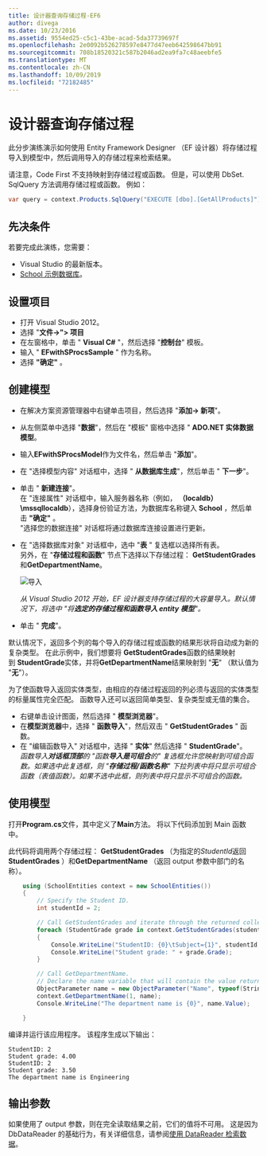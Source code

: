```yaml
---
title: 设计器查询存储过程-EF6
author: divega
ms.date: 10/23/2016
ms.assetid: 9554ed25-c5c1-43be-acad-5da37739697f
ms.openlocfilehash: 2e0092b526278597e8477d47eeb642598647bb91
ms.sourcegitcommit: 708b18520321c587b2046ad2ea9fa7c48aeebfe5
ms.translationtype: MT
ms.contentlocale: zh-CN
ms.lasthandoff: 10/09/2019
ms.locfileid: "72182485"
---
```

# <a name="designer-query-stored-procedures"></a>设计器查询存储过程
此分步演练演示如何使用 Entity Framework Designer （EF 设计器）将存储过程导入到模型中，然后调用导入的存储过程来检索结果。 

请注意，Code First 不支持映射到存储过程或函数。 但是，可以使用 DbSet. SqlQuery 方法调用存储过程或函数。 例如：
``` csharp
var query = context.Products.SqlQuery("EXECUTE [dbo].[GetAllProducts]")`;
```

## <a name="prerequisites"></a>先决条件

若要完成此演练，您需要：

- Visual Studio 的最新版本。
- [School 示例数据库](~/ef6/resources/school-database.md)。

## <a name="set-up-the-project"></a>设置项目

-   打开 Visual Studio 2012。
-   选择 "**文件-&gt;"&gt; 项目**
-   在左窗格中，单击 " **Visual C\#** "，然后选择 "**控制台**" 模板。
-   输入 " **EFwithSProcsSample** " 作为名称。
-   选择 **"确定"** 。

## <a name="create-a-model"></a>创建模型

-   在解决方案资源管理器中右键单击项目，然后选择 "**添加-&gt; 新项**"。
-   从左侧菜单中选择 "**数据**"，然后在 "模板" 窗格中选择 " **ADO.NET 实体数据模型**。
-   输入**EFwithSProcsModel**作为文件名，然后单击 "**添加**"。
-   在 "选择模型内容" 对话框中，选择 " **从数据库生成**"，然后单击 " **下一步**"。
-   单击 " **新建连接**"。  
    在 "连接属性" 对话框中，输入服务器名称（例如， **（localdb）\\mssqllocaldb**），选择身份验证方法，为数据库名称键入 **School** ，然后单击 **"确定"** 。  
    "选择您的数据连接" 对话框将通过数据库连接设置进行更新。
-   在 "选择数据库对象" 对话框中，选中 "**表** " 复选框以选择所有表。  
    另外，在 "**存储过程和函数**" 节点下选择以下存储过程： **GetStudentGrades**和**GetDepartmentName**。 

    ![导入](~/ef6/media/import.jpg)

    *从 Visual Studio 2012 开始，EF 设计器支持存储过程的大容量导入。默认情况下，将选中 "将**选定的存储过程和函数导入 entity 模型**"。*
-   单击 " **完成**"。

默认情况下，返回多个列的每个导入的存储过程或函数的结果形状将自动成为新的复杂类型。 在此示例中，我们想要将 **GetStudentGrades**函数的结果映射到 **StudentGrade**实体，并将**GetDepartmentName**结果映射到 "**无**" （默认值为 "**无**"）。

为了使函数导入返回实体类型，由相应的存储过程返回的列必须与返回的实体类型的标量属性完全匹配。 函数导入还可以返回简单类型、复杂类型或无值的集合。

-   右键单击设计图面，然后选择 " **模型浏览器**"。
-   在**模型浏览器**中，选择 " **函数导入**"，然后双击 " **GetStudentGrades** " 函数。
-   在 "编辑函数导入" 对话框中，选择 " **实体**" 然后选择 " **StudentGrade**"。  
    *函数导入**对话框顶部**的 "函数**导入是可组合**的" 复选框允许您映射到可组合函数。如果选中此复选框，则 "**存储过程/函数名称**" 下拉列表中将只显示可组合函数（表值函数）。如果不选中此框，则列表中将只显示不可组合的函数。*

## <a name="use-the-model"></a>使用模型

打开**Program.cs**文件，其中定义了**Main**方法。 将以下代码添加到 Main 函数中。

此代码将调用两个存储过程： **GetStudentGrades** （为指定的*StudentId*返回**StudentGrades** ）和**GetDepartmentName** （返回 output 参数中部门的名称）。  

``` csharp
    using (SchoolEntities context = new SchoolEntities())
    {
        // Specify the Student ID.
        int studentId = 2;

        // Call GetStudentGrades and iterate through the returned collection.
        foreach (StudentGrade grade in context.GetStudentGrades(studentId))
        {
            Console.WriteLine("StudentID: {0}\tSubject={1}", studentId, grade.Subject);
            Console.WriteLine("Student grade: " + grade.Grade);
        }

        // Call GetDepartmentName.
        // Declare the name variable that will contain the value returned by the output parameter.
        ObjectParameter name = new ObjectParameter("Name", typeof(String));
        context.GetDepartmentName(1, name);
        Console.WriteLine("The department name is {0}", name.Value);

    }
```

编译并运行该应用程序。 该程序生成以下输出：

```console
StudentID: 2
Student grade: 4.00
StudentID: 2
Student grade: 3.50
The department name is Engineering
```

<a name="output-parameters"></a>输出参数
-----------------

如果使用了 output 参数，则在完全读取结果之前，它们的值将不可用。 这是因为 DbDataReader 的基础行为，有关详细信息，请参阅[使用 DataReader 检索数据](https://go.microsoft.com/fwlink/?LinkID=398589)。

